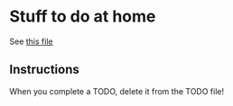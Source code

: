 # Stuff to do at home

See [this file](./TODO.md)


## Instructions

When you complete a TODO, delete it from the TODO file!
